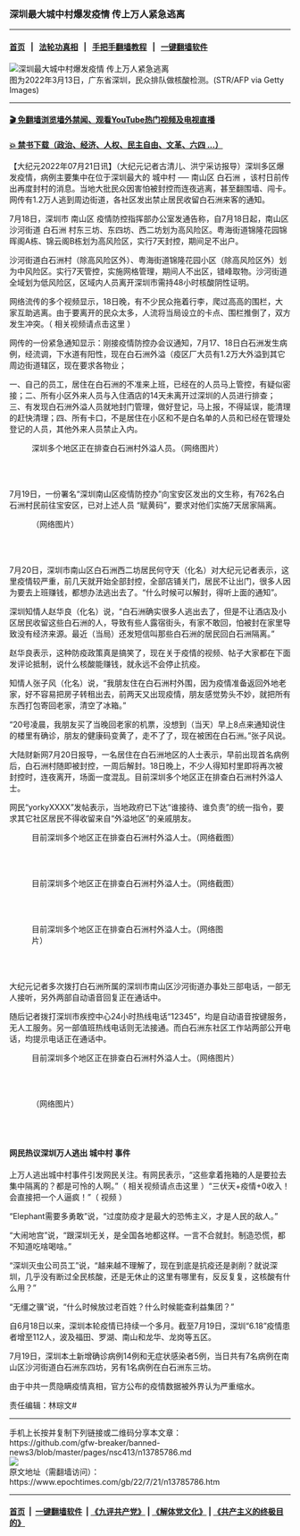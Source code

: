 ### 深圳最大城中村爆发疫情 传上万人紧急逃离
------------------------

#### [首页](https://github.com/gfw-breaker/banned-news3/blob/master/README.md) &nbsp;&nbsp;|&nbsp;&nbsp; [法轮功真相](https://github.com/begood0513/basic/blob/master/README.md)  &nbsp;&nbsp;|&nbsp;&nbsp; [手把手翻墙教程](https://github.com/gfw-breaker/guides/wiki)  &nbsp;&nbsp;|&nbsp;&nbsp; [一键翻墙软件](https://github.com/gfw-breaker/nogfw/blob/master/README.md)  



<div><img alt="深圳最大城中村爆发疫情 传上万人紧急逃离" class="attachment-djy_600_400 size-djy_600_400 wp-post-image" src="https://i.epochtimes.com/assets/uploads/2022/03/id13657885-2203140654551528.jpg"/>
<div class="caption">
 图为2022年3月13日，广东省深圳，民众排队做核酸检测。(STR/AFP via Getty Images)
</div></div><hr/>

#### [ 🎬  免翻墙浏览墙外禁闻、观看YouTube热门视频及电视直播](https://github.com/gfw-breaker/HelloWorld)

#### [ 💥  禁书下载（政治、经济、人权、民主自由、文革、六四 ...）](https://github.com/gfw-breaker/books/blob/master/README.md)

<div><p>
 【大纪元2022年07月21日讯】（大纪元记者古清儿、洪宁采访报导）深圳多区爆发疫情，病例主要集中在位于深圳最大的
 <ok href="https://www.epochtimes.com/gb/tag/%E5%9F%8E%E4%B8%AD%E6%9D%91.html">
  城中村
 </ok>
 ──
 <ok href="https://www.epochtimes.com/gb/tag/%E5%8D%97%E5%B1%B1%E5%8C%BA.html">
  南山区
 </ok>
 <ok href="https://www.epochtimes.com/gb/tag/%E7%99%BD%E7%9F%B3%E6%B4%B2.html">
  白石洲
 </ok>
 ，该村日前传出再度封村的消息。当地大批民众因害怕被封控而连夜逃离，甚至翻围墙、闯卡。网传有1.2万人逃到周边街道，各社区发出禁止居民收留白石洲来客的通知。
</p>
<p>
 7月18日，深圳市
 <ok href="https://www.epochtimes.com/gb/tag/%E5%8D%97%E5%B1%B1%E5%8C%BA.html">
  南山区
 </ok>
 疫情防控指挥部办公室发通告称，自7月18日起，南山区沙河街道
 <ok href="https://www.epochtimes.com/gb/tag/%E7%99%BD%E7%9F%B3%E6%B4%B2.html">
  白石洲
 </ok>
 村东三坊、东四坊、西二坊划为高风险区。粤海街道锦隆花园锦晖阁A栋、锦云阁B栋划为高风险区，实行7天封控，期间足不出户。
</p>
<p>
 沙河街道白石洲村（除高风险区外）、粤海街道锦隆花园小区（除高风险区外）划为中风险区。实行7天管控，实施网格管理，期间人不出区，错峰取物。沙河街道全域划为低风险区，区域内人员离开深圳市需持48小时核酸阴性证明。
</p>
<p>
 网络流传的多个视频显示，18日晚，有不少民众拖着行李，爬过高高的围栏，大家互助逃离。由于要离开的民众太多，人流将当局设立的卡点、围栏推倒了，双方发生冲突。（
 <ok href="https://weibo.com/tv/show/1034:4793344719782020?from=old_pc_videoshow" rel="noopener noreferrer" target="_blank">
  相关视频请点击这里
 </ok>
 ）
</p>
<p>
 网传的一份紧急通知显示：刚接疫情防控办会议通知，7月17、18日白石洲发生病例，经流调，下水道有阳性，现在白石洲外溢（疫区厂大员有1.2万大外溢到其它周边街道辖区，现在要求各物业；
</p>
<p>
 一、自己的员工，居住在白石洲的不准来上班，已经在的人员马上管控，有疑似密接；二、所有小区外来人员与入住酒店的14天未离开过深圳的人员进行排查；三、有发现白石洲外溢人员就地封门管理，做好登记，马上报，不得延误，能清理的赶快清理；四、所有卡口，不是居住在小区和不是白名单的人员和已经在管理处登记的人员，其他外来人员禁止入内。
</p>
<figure aria-describedby="caption-attachment-13785845" class="wp-caption aligncenter" id="attachment_13785845" style="width: 500px">
 <ok href="https://i.epochtimes.com/assets/uploads/2022/07/id13785845-4456932-56566.jpg" target="_blank">
  <img alt="" class="wp-image-13785845" src="https://i.epochtimes.com/assets/uploads/2022/07/id13785845-4456932-56566-600x825.jpg"/>
 </ok>
 <br/><figcaption class="wp-caption-text" id="caption-attachment-13785845">
  深圳多个地区正在排查白石洲村外溢人员。（网络图片）
 </figcaption><br/>
</figure><br/>
<p>
 7月19日，一份署名“深圳南山区疫情防控办”向宝安区发出的文生称，有762名白石洲村民前往宝安区，已对上述人员 “赋黄码”，要求对他们实施7天居家隔离。
</p>
<figure aria-describedby="caption-attachment-13785849" class="wp-caption aligncenter" id="attachment_13785849" style="width: 500px">
 <ok href="https://i.epochtimes.com/assets/uploads/2022/07/id13785849-1241895ddd6342f230acc569a8585377.png" target="_blank">
  <img alt="" class="wp-image-13785849" src="https://i.epochtimes.com/assets/uploads/2022/07/id13785849-1241895ddd6342f230acc569a8585377-600x770.png"/>
 </ok>
 <br/><figcaption class="wp-caption-text" id="caption-attachment-13785849">
  （网络图片）
 </figcaption><br/>
</figure><br/>
<p>
 7月20日，深圳市南山区白石洲西二坊居民何守天（化名）对大纪元记者表示，这里疫情较严重，前几天就开始全部封控，全部店铺关门，居民不让出门，很多人因为要去上班赚钱，都想办法逃出去了。“什么时候可以解封，得听上面的通知”。
</p>
<p>
 深圳知情人赵华良（化名）说，“白石洲确实很多人逃出去了，但是不让酒店及小区居民收留这些白石洲的人，导致有些人露宿街头，有家不敢回，怕被封在家里导致没有经济来源。最近（当局）还发短信叫那些白石洲的居民回白石洲隔离。”
</p>
<p>
 赵华良表示，这种防疫政策真是搞笑了，现在关于疫情的视频、帖子大家都在下面发评论抵制，说什么核酸能赚钱，就永远不会停止抗疫。
</p>
<p>
 知情人张子风（化名）说，“我朋友住在白石洲村外围，因为疫情准备返回外地老家，好不容易把房子转租出去，前两天又出现疫情，朋友感觉势头不妙，就把所有东西打包寄回老家，清空了冰箱。”
</p>
<p>
 “20号凌晨，我朋友买了当晚回老家的机票，没想到（当天）早上8点来通知说住的楼里有确诊，朋友的健康码变黄了，走不了了，现在被困在白石洲。”张子风说。
</p>
<p>
 大陆财新网7月20日报导，一名居住在白石洲地区的人士表示，早前出现首名病例后，白石洲村随即被封控，一周后解封。18日晚上，不少人得知村里即将再次被封控时，连夜离开，场面一度混乱。目前深圳多个地区正在排查白石洲村外溢人士。
</p>
<p>
 网民“yorkyXXXX”发帖表示，当地政府已下达“谁接待、谁负责”的统一指令，要求其它社区居民不得收留来自“外溢地区”的亲戚朋友。
</p>
<figure aria-describedby="caption-attachment-13785847" class="wp-caption aligncenter" id="attachment_13785847" style="width: 600px">
 <ok href="https://i.epochtimes.com/assets/uploads/2022/07/id13785847-647a458e19c73852405e58699f77e90a.png" target="_blank">
  <img alt="" class="size-large wp-image-13785847" src="https://i.epochtimes.com/assets/uploads/2022/07/id13785847-647a458e19c73852405e58699f77e90a-600x380.png"/>
 </ok>
 <br/><figcaption class="wp-caption-text" id="caption-attachment-13785847">
  目前深圳多个地区正在排查白石洲村外溢人士。（网络截图）
 </figcaption><br/>
</figure><br/>
<figure aria-describedby="caption-attachment-13785846" class="wp-caption aligncenter" id="attachment_13785846" style="width: 600px">
 <ok href="https://i.epochtimes.com/assets/uploads/2022/07/id13785846-2b0e2717a71529e4f38b244779027626.png" target="_blank">
  <img alt="" class="size-large wp-image-13785846" src="https://i.epochtimes.com/assets/uploads/2022/07/id13785846-2b0e2717a71529e4f38b244779027626-600x355.png"/>
 </ok>
 <br/><figcaption class="wp-caption-text" id="caption-attachment-13785846">
  目前深圳多个地区正在排查白石洲村外溢人士。（网络截图）
 </figcaption><br/>
</figure><br/>
<figure aria-describedby="caption-attachment-13785842" class="wp-caption aligncenter" id="attachment_13785842" style="width: 360px">
 <ok href="https://i.epochtimes.com/assets/uploads/2022/07/id13785842-7e641b04gy1h4cbw1k313j20u01sx44y.jpg" target="_blank">
  <img alt="" class="size-full wp-image-13785842" src="https://i.epochtimes.com/assets/uploads/2022/07/id13785842-7e641b04gy1h4cbw1k313j20u01sx44y.jpg"/>
 </ok>
 <br/><figcaption class="wp-caption-text" id="caption-attachment-13785842">
  目前深圳多个地区正在排查白石洲村外溢人士。（网络图片）
 </figcaption><br/>
</figure><br/>
<p>
 大纪元记者多次拨打白石洲所属的深圳市南山区沙河街道办事处三部电话，一部无人接听，另外两部自动语音回复正在通话中。
</p>
<p>
 随后记者拨打深圳市疾控中心24小时热线电话“12345”，均是自动语音按键服务，无人工服务。另一部值班热线电话则无法接通。而白石洲东社区工作站两部公开电话，均提示电话正在通话中。
</p>
<figure aria-describedby="caption-attachment-13785843" class="wp-caption aligncenter" id="attachment_13785843" style="width: 600px">
 <ok href="https://i.epochtimes.com/assets/uploads/2022/07/id13785843-7e641b04gy1h4cmng0a5kj20u01a20ye.jpg" target="_blank">
  <img alt="" class="size-large wp-image-13785843" src="https://i.epochtimes.com/assets/uploads/2022/07/id13785843-7e641b04gy1h4cmng0a5kj20u01a20ye-600x804.jpg"/>
 </ok>
 <br/><figcaption class="wp-caption-text" id="caption-attachment-13785843">
  目前深圳多个地区正在排查白石洲村外溢人士。（网络图片）
 </figcaption><br/>
</figure><br/>
<figure aria-describedby="caption-attachment-13785844" class="wp-caption aligncenter" id="attachment_13785844" style="width: 600px">
 <ok href="https://i.epochtimes.com/assets/uploads/2022/07/id13785844-7e641b04gy1h4dsy4l57aj20u019mq9l.jpg" target="_blank">
  <img alt="" class="size-large wp-image-13785844" src="https://i.epochtimes.com/assets/uploads/2022/07/id13785844-7e641b04gy1h4dsy4l57aj20u019mq9l-600x789.jpg"/>
 </ok>
 <br/><figcaption class="wp-caption-text" id="caption-attachment-13785844">
  （网络图片）
 </figcaption><br/>
</figure><br/>
<h4>
 网民热议深圳万人逃出
 <ok href="https://www.epochtimes.com/gb/tag/%E5%9F%8E%E4%B8%AD%E6%9D%91.html">
  城中村
 </ok>
 事件
</h4>
<p>
 上万人逃出城中村事件引发网民关注。有网民表示，“这些拿着拖箱的人是要拉去集中隔离的？都是可怜的人啊。”（
 <ok href="https://weibo.com/tv/show/1034:4793085755064344?from=old_pc_videoshow" rel="noopener noreferrer" target="_blank">
  相关视频请点击这里
 </ok>
 ）“三伏天+疫情+0收入！会直接把一个人逼疯！”（
 <ok href="https://weibo.com/tv/show/1034:4793595287502881?from=old_pc_videoshow" rel="noopener noreferrer" target="_blank">
  视频
 </ok>
 ）
</p>
<p>
 “Elephant需要多勇敢”说，“过度防疫才是最大的恐怖主义，才是人民的敌人。”
</p>
<p>
 “大闹地宫”说，“跟深圳无关，是全国各地都这样。一言不合就封。制造恐慌，都不知道吃啥喝啥。”
</p>
<p>
 “深圳灭虫公司员工”说，“越来越不理解了，现在到底是抗疫还是剥削？就说深圳，几乎没有断过全民核酸，还是无休止的这里有哪里有，反反复复，这核酸有什么用？”
</p>
<p>
 “无缰之骥”说，“什么时候放过老百姓？什么时候能查利益集团？”
</p>
<p>
 自6月18日以来，深圳本轮疫情已持续一个多月。截至7月19日，深圳“6.18”疫情患者增至112人，波及福田、罗湖、南山和龙华、龙岗等五区。
</p>
<p>
 7月19日，深圳本土新增确诊病例14例和无症状感染者5例，当日共有7名病例在南山区沙河街道白石洲东四坊，另有1名病例在白石洲东三坊。
</p>
<p>
 由于中共一贯隐瞒疫情真相，官方公布的疫情数据被外界认为严重缩水。
</p>
<p>
 责任编辑：林琮文#
</p>
</div>
<hr/>
手机上长按并复制下列链接或二维码分享本文章：<br/>
https://github.com/gfw-breaker/banned-news3/blob/master/pages/nsc413/n13785786.md <br/>
<a href='https://github.com/gfw-breaker/banned-news3/blob/master/pages/nsc413/n13785786.md'><img src='https://github.com/gfw-breaker/banned-news3/blob/master/pages/nsc413/n13785786.md.png'/></a> <br/>
原文地址（需翻墙访问）：https://www.epochtimes.com/gb/22/7/21/n13785786.htm


------------------------
#### [首页](https://github.com/gfw-breaker/banned-news3/blob/master/README.md) &nbsp;|&nbsp; [一键翻墙软件](https://github.com/gfw-breaker/nogfw/blob/master/README.md) &nbsp;| [《九评共产党》](https://github.com/gfw-breaker/9ping.md/blob/master/README.md#九评之一评共产党是什么) | [《解体党文化》](https://github.com/gfw-breaker/jtdwh.md/blob/master/README.md) | [《共产主义的终极目的》](https://github.com/gfw-breaker/gczydzjmd.md/blob/master/README.md)


<img src='http://gfw-breaker.win/banned-news3/pages/nsc413/n13785786.md' width='0px' height='0px'/>